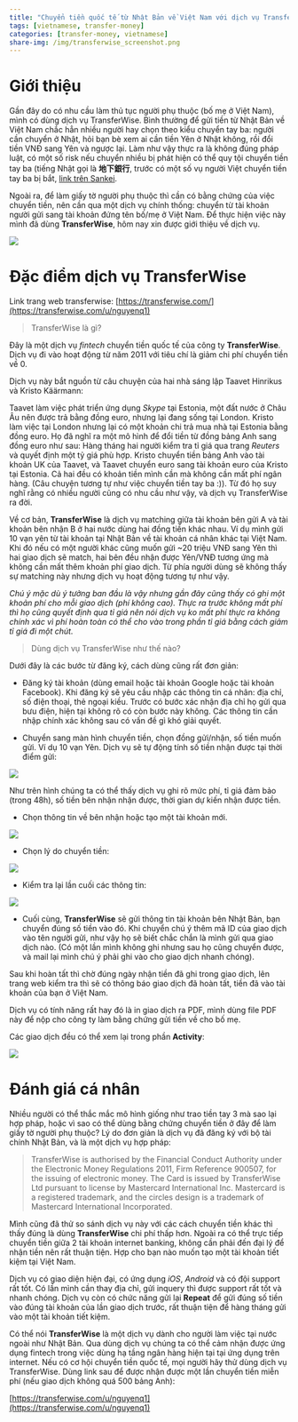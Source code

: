 ```yaml
---
title: "Chuyển tiền quốc tế từ Nhật Bản về Việt Nam với dịch vụ TransferWise"
tags: [vietnamese, transfer-money]
categories: [transfer-money, vietnamese]
share-img: /img/transferwise_screenshot.png
---
```


# Giới thiệu

Gần đây do có nhu cầu làm thủ tục người phụ thuộc (bố mẹ ở Việt Nam), mình có dùng dịch vụ TransferWise. Bình thường để gửi tiền từ Nhật Bản về Việt Nam chắc hẳn nhiều người hay chọn theo kiểu chuyển tay ba: người cần chuyển ở Nhật, hỏi bạn bè xem ai cần tiền Yên ở Nhật không, rồi đổi tiền VNĐ sang Yên và ngược lại. Làm như vậy thực ra là không đúng pháp luật, có một số risk nếu chuyển nhiều bị phát hiện có thể quy tội chuyển tiền tay ba (tiếng Nhật gọi là **地下銀行**, trước có một số vụ người Việt chuyển tiền tay ba bị bắt, [link trên Sankei](https://www.sankei.com/affairs/news/180222/afr1802220020-n1.html).

Ngoài ra, để làm giấy tờ người phụ thuộc thì cần có bằng chứng của việc chuyển tiền, nên cần qua một dịch vụ chính thống: chuyển từ tài khoản người gửi sang tài khoản đứng tên bố/mẹ ở Việt Nam. Để thực hiện việc này mình đã dùng **TransferWise**, hôm nay xin được giới thiệu về dịch vụ.

![](/img/transferwise_screenshot.png)

# Đặc điểm dịch vụ TransferWise

Link trang web transferwise: [https://transferwise.com/](https://transferwise.com/u/nguyenq1)

> TransferWise là gì?

<script async src="//pagead2.googlesyndication.com/pagead/js/adsbygoogle.js"></script>
<ins class="adsbygoogle"
     style="display:block; text-align:center;"
     data-ad-layout="in-article"
     data-ad-format="fluid"
     data-ad-client="ca-pub-2750437710821247"
     data-ad-slot="8905029259"></ins>
<script>
     (adsbygoogle = window.adsbygoogle || []).push({});
</script>

Đây là một dịch vụ *fintech* chuyển tiền quốc tế của công ty **TransferWise**. Dịch vụ đi vào hoạt động từ năm 2011 với tiêu chí là giảm chi phí chuyển tiền về 0.

Dịch vụ này bắt nguồn từ câu chuyện của hai nhà sáng lập Taavet Hinrikus và Kristo Käärmann:

Taavet làm việc phát triển ứng dụng *Skype* tại Estonia, một đất nước ở Châu Âu nên được trả bằng đồng euro, nhưng lại đang sống tại London. Kristo làm việc tại London nhưng lại có một khoản chi trả mua nhà tại Estonia bằng đồng euro. Họ đã nghĩ ra một mô hình để đổi tiền từ đồng bảng Anh sang đồng euro như sau: Hàng tháng hai người kiểm tra tỉ giá qua trang *Reuters* và quyết định một tỷ giá phù hợp. Kristo chuyển tiền bảng Anh vào tài khoản UK của Taavet, và Taavet chuyển euro sang tài khoản euro của Kristo tại Estonia. Cả hai đều có khoản tiền mình cần mà không cần mất phí ngân hàng. (Câu chuyện tương tự như việc chuyển tiền tay ba :)). Từ đó họ suy nghĩ rằng có nhiều người cũng có nhu cầu như vậy, và dịch vụ TransferWise ra đời.

Về cơ bản, **TransferWise** là dịch vụ matching giữa tài khoản bên gửi A và tài khoản bên nhận B ở hai nước dùng hai đồng tiền khác nhau. Ví dụ mình gửi 10 vạn yên từ tài khoản tại Nhật Bản về tài khoản cá nhân khác tại Việt Nam. Khi đó nếu có một người khác cũng muốn gửi ~20 triệu VNĐ sang Yên thì hai giao dịch sẽ match, hai bên đều nhận được Yên/VNĐ tương ứng mà không cần mất thêm khoản phí giao dịch. Từ phía người dùng sẽ không thấy sự matching này nhưng dịch vụ hoạt động tương tự như vậy.

*Chú ý mặc dù ý tưởng ban đầu là vậy nhưng gần đây cũng thấy có ghi một khoản phí cho mỗi giao dịch (phí không cao). Thực ra trước không mất phí thì họ cũng quyết định qua tỉ giá nên nói dịch vụ ko mất phí thực ra không chính xác vì phí hoàn toàn có thể cho vào trong phần tỉ giá bằng cách giảm tỉ giá đi một chút.*

> Dùng dịch vụ TransferWise như thế nào?

Dưới đây là các bước từ đăng ký, cách dùng cũng rất đơn giản:

* Đăng ký tài khoản (dùng email hoặc tài khoản Google hoặc tài khoản Facebook). Khi đăng ký sẽ yêu cầu nhập các thông tin cá nhân: địa chỉ, số điện thoại, thẻ ngoại kiều. Trước có bước xác nhận địa chỉ họ gửi qua bưu điện, hiện tại không rõ có còn bước này không. Các thông tin cần nhập chính xác không sau có vấn đề gì khó giải quyết.

* Chuyển sang màn hình chuyển tiền, chọn đồng gửi/nhận, số tiền muốn gửi. Ví dụ 10 vạn Yên. Dịch vụ sẽ tự động tính số tiền nhận được tại thời điểm gửi:

![](/img/transferwise_step01.png)

Như trên hình chúng ta có thể thấy dịch vụ ghi rõ mức phí, tỉ giá đảm bảo (trong 48h), số tiền bên nhận nhận được, thời gian dự kiến nhận được tiền.

* Chọn thông tin về bên nhận hoặc tạo một tài khoản mới.

![](/img/transferwise_step02.png)

* Chọn lý do chuyển tiền:

![](/img/transferwise_step03.png)

* Kiểm tra lại lần cuối các thông tin:

![](/img/transferwise_step04.png)

* Cuối cùng, **TransferWise** sẽ gửi thông tin tài khoản bên Nhật Bản, bạn chuyển đúng số tiền vào đó. Khi chuyển chú ý thêm mã ID của giao dịch vào tên người gửi, như vậy họ sẽ biết chắc chắn là mình gửi qua giao dịch nào. (Có một lần mình không ghi nhưng sau họ cũng chuyển được, và mail lại mình chú ý phải ghi vào cho giao dịch nhanh chóng).

Sau khi hoàn tất thì chờ đúng ngày nhận tiền đã ghi trong giao dịch, lên trang web kiểm tra thì sẽ có thông báo giao dịch đã hoàn tất, tiền đã vào tài khoản của bạn ở Việt Nam.

Dịch vụ có tính năng rất hay đó là in giao dịch ra PDF, mình dùng file PDF này để nộp cho công ty làm bằng chứng gửi tiền về cho bố mẹ.

Các giao dịch đều có thể xem lại trong phần **Activity**:

![](/img/transferwise_completed.png)

# Đánh giá cá nhân

<script async src="//pagead2.googlesyndication.com/pagead/js/adsbygoogle.js"></script>
<ins class="adsbygoogle"
     style="display:block; text-align:center;"
     data-ad-layout="in-article"
     data-ad-format="fluid"
     data-ad-client="ca-pub-2750437710821247"
     data-ad-slot="8905029259"></ins>
<script>
     (adsbygoogle = window.adsbygoogle || []).push({});
</script>

Nhiều người có thể thắc mắc mô hình giống như trao tiền tay 3 mà sao lại hợp pháp, hoặc vì sao có thể dùng bằng chứng chuyển tiền ở đây để làm giấy tờ người phụ thuộc? Lý do đơn giản là dịch vụ đã đăng ký với bộ tài chính Nhật Bản, và là một dịch vụ hợp pháp:

> TransferWise is authorised by the Financial Conduct Authority under the Electronic Money Regulations 2011, Firm Reference 900507, for the issuing of electronic money. The Card is issued by TransferWise Ltd pursuant to license by Mastercard International Inc. Mastercard is a registered trademark, and the circles design is a trademark of Mastercard International Incorporated.

Mình cũng đã thử so sánh dịch vụ này với các cách chuyển tiền khác thì thấy đúng là dùng **TransferWise** chi phí thấp hơn. Ngoài ra có thể trực tiếp chuyển tiền giữa 2 tài khoản internet banking, không cần phải đến đại lý để nhận tiền nên rất thuận tiện. Hợp cho bạn nào muốn tạo một tài khoản tiết kiệm tại Việt Nam.

Dịch vụ có giao diện hiện đại, có ứng dụng *iOS*, *Android* và có đội support rất tốt. Có lần mình cần thay địa chỉ, gửi inquery thì được support rất tốt và nhanh chóng. Dịch vụ còn có chức năng gửi lại **Repeat** để gửi đúng số tiền vào đúng tài khoản của lần giao dịch trước, rất thuận tiện để hàng tháng gửi vào một tài khoản tiết kiệm.

Có thể nói **TransferWise** là một dịch vụ dành cho người làm việc tại nước ngoài như Nhật Bản. Qua dùng dịch vụ chúng ta có thể cảm nhận được ứng dụng fintech trong việc dùng hạ tầng ngân hàng hiện tại tại ứng dụng trên internet. Nếu có cơ hội chuyển tiền quốc tế, mọi người hãy thử dùng dịch vụ TransferWise. Dùng link sau để được nhận được một lần chuyển tiền miễn phí (nếu giao dịch không quá 500 bảng Anh):

[https://transferwise.com/u/nguyenq1](https://transferwise.com/u/nguyenq1)

<script async src="//pagead2.googlesyndication.com/pagead/js/adsbygoogle.js"></script>
<ins class="adsbygoogle"
     style="display:block; text-align:center;"
     data-ad-layout="in-article"
     data-ad-format="fluid"
     data-ad-client="ca-pub-2750437710821247"
     data-ad-slot="8905029259"></ins>
<script>
     (adsbygoogle = window.adsbygoogle || []).push({});
</script>